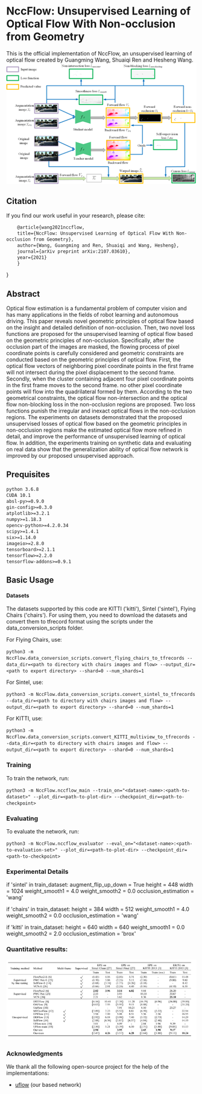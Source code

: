 **NccFlow: Unsupervised Learning of Optical Flow With Non-occlusion from Geometry**
==============================================================================================================================

This is the official implementation of NccFlow, an unsupervised learning of optical flow  created by Guangming Wang, Shuaiqi Ren and Hesheng Wang.
![](doc/network.png)

## Citation
If you find our work useful in your research, please cite:

        @article{wang2021nccflow,
        title={NccFlow: Unsupervised Learning of Optical Flow With Non-occlusion from Geometry},
        author={Wang, Guangming and Ren, Shuaiqi and Wang, Hesheng},
        journal={arXiv preprint arXiv:2107.03610},
        year={2021}
        }
}





## Abstract
Optical flow estimation is a fundamental problem of computer vision and has many applications in the fields of robot learning and autonomous driving. This paper reveals novel geometric principles of optical flow based on the insight and detailed definition of non-occlusion. Then, two novel loss functions are proposed for the unsupervised learning of optical flow based on the geometric principles of non-occlusion. Specifically, after the occlusion part of the images are masked, the flowing process of pixel coordinate points is carefully considered and geometric constraints are conducted based on the geometric principles of optical flow. First, the optical flow vectors of neighboring pixel coordinate points in the first frame will not intersect during the pixel displacement to the second frame. Secondly, when the cluster containing adjacent four pixel coordinate points in the first frame moves to the second frame. no other pixel coordinate points will flow into the quadrilateral formed by them. According to the two geometrical constraints, the optical flow non-intersection and the optical flow non-blocking loss in the non-occlusion regions are proposed. Two loss functions punish the irregular and inexact optical flows in the non-occlusion regions. The experiments on datasets demonstrated that the proposed unsupervised losses of optical flow based on the geometric principles in non-occlusion regions make the estimated optical flow more refined in detail, and improve the performance of unsupervised learning of optical flow. In addition, the experiments training on synthetic data and evaluating on real data show that the generalization ability of optical flow network is improved by our proposed unsupervised approach.


## Prequisites
    python 3.6.8
    CUDA 10.1
    absl-py>=0.9.0
    gin-config>=0.3.0
    atplotlib>=3.2.1
    numpy>=1.18.3
    opencv-python>=4.2.0.34
    scipy>=1.4.1 
    six>=1.14.0
    imageio>=2.8.0
    tensorboard>=2.1.1
    tensorflow>=2.2.0
    tensorflow-addons>=0.9.1



## Basic Usage


#### Datasets

The datasets supported by this code are KITTI ('kitti'), Sintel ('sintel'), Flying Chairs ('chairs'). For using them, you need to download the datasets and convert them to tfrecord format using the scripts under the data_conversion_scripts folder.

For Flying Chairs, use:

`
python3 -m NccFlow.data_conversion_scripts.convert_flying_chairs_to_tfrecords --data_dir=<path to directory with chairs images and flow> --output_dir=<path to export directory> --shard=0 --num_shards=1
`

For Sintel, use:

`
python3 -m NccFlow.data_conversion_scripts.convert_sintel_to_tfrecords --data_dir=<path to directory with chairs images and flow> --output_dir=<path to export directory> --shard=0 --num_shards=1
`

For KITTI, use:

`
python3 -m NccFlow.data_conversion_scripts.convert_KITTI_multiview_to_tfrecords --data_dir=<path to directory with chairs images and flow> --output_dir=<path to export directory> --shard=0 --num_shards=1
`

### Training
To train the network, run:

`
python3 -m NccFlow.nccflow_main --train_on="<dataset-name>:<path-to-dataset>" --plot_dir=<path-to-plot-dir> --checkpoint_dir=<path-to-checkpoint>
`

### Evaluating
To evaluate the network, run:

`
python3 -m NccFlow.nccflow_evaluator --eval_on="<dataset-name>:<path-to-evaluation-set>" --plot_dir=<path-to-plot-dir> --checkpoint_dir=<path-to-checkpoint>
`

### Experimental Details

if 'sintel' in train_dataset:
  augment_flip_up_down = True
  height = 448
  width = 1024
  weight_smooth1 = 4.0
  weight_smooth2 = 0.0
  occlusion_estimation = 'wang'

if 'chairs' in train_dataset:
  height = 384
  width = 512
  weight_smooth1 = 4.0
  weight_smooth2 = 0.0
  occlusion_estimation = 'wang'

if 'kitti' in train_dataset:
  height = 640
  width = 640
  weight_smooth1 = 0.0
  weight_smooth2 = 2.0
  occlusion_estimation = 'brox'

### Quantitative results:

![](doc/result.png)


### Acknowledgments

We thank all the following open-source project for the help of the implementations:
- [uflow](https://github.com/google-research/google-research/tree/master/uflow) (our based network)











